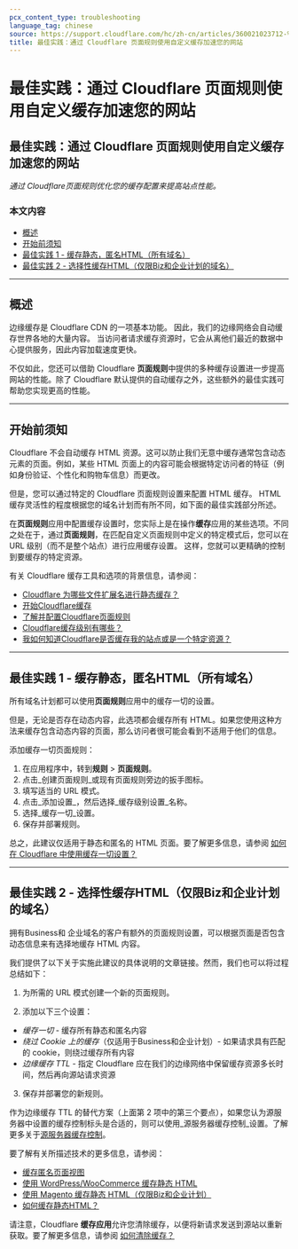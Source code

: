 ```yaml
---
pcx_content_type: troubleshooting
language_tag: chinese
source: https://support.cloudflare.com/hc/zh-cn/articles/360021023712-%E6%9C%80%E4%BD%B3%E5%AE%9E%E8%B7%B5-%E9%80%9A%E8%BF%87-Cloudflare-%E9%A1%B5%E9%9D%A2%E8%A7%84%E5%88%99%E4%BD%BF%E7%94%A8%E8%87%AA%E5%AE%9A%E4%B9%89%E7%BC%93%E5%AD%98%E5%8A%A0%E9%80%9F%E6%82%A8%E7%9A%84%E7%BD%91%E7%AB%99
title: 最佳实践：通过 Cloudflare 页面规则使用自定义缓存加速您的网站
---
```


# 最佳实践：通过 Cloudflare 页面规则使用自定义缓存加速您的网站

## 最佳实践：通过 Cloudflare 页面规则使用自定义缓存加速您的网站

_通过 Cloudflare页面规则优化您的缓存配置来提高站点性能。_

### 本文内容

-   [概述](https://support.cloudflare.com/hc/zh-cn/articles/360021023712-%E6%9C%80%E4%BD%B3%E5%AE%9E%E8%B7%B5-%E9%80%9A%E8%BF%87-Cloudflare-%E9%A1%B5%E9%9D%A2%E8%A7%84%E5%88%99%E4%BD%BF%E7%94%A8%E8%87%AA%E5%AE%9A%E4%B9%89%E7%BC%93%E5%AD%98%E5%8A%A0%E9%80%9F%E6%82%A8%E7%9A%84%E7%BD%91%E7%AB%99#h_76YwdfM8FXPyFW3f93YWB3)
-   [开始前须知](https://support.cloudflare.com/hc/zh-cn/articles/360021023712-%E6%9C%80%E4%BD%B3%E5%AE%9E%E8%B7%B5-%E9%80%9A%E8%BF%87-Cloudflare-%E9%A1%B5%E9%9D%A2%E8%A7%84%E5%88%99%E4%BD%BF%E7%94%A8%E8%87%AA%E5%AE%9A%E4%B9%89%E7%BC%93%E5%AD%98%E5%8A%A0%E9%80%9F%E6%82%A8%E7%9A%84%E7%BD%91%E7%AB%99#h_6gie2If8qahIHHIu32HZXs)
-   [最佳实践 1 - 缓存静态，匿名HTML（所有域名）](https://support.cloudflare.com/hc/zh-cn/articles/360021023712-%E6%9C%80%E4%BD%B3%E5%AE%9E%E8%B7%B5-%E9%80%9A%E8%BF%87-Cloudflare-%E9%A1%B5%E9%9D%A2%E8%A7%84%E5%88%99%E4%BD%BF%E7%94%A8%E8%87%AA%E5%AE%9A%E4%B9%89%E7%BC%93%E5%AD%98%E5%8A%A0%E9%80%9F%E6%82%A8%E7%9A%84%E7%BD%91%E7%AB%99#h_7JfAZiS5qMLcTkUpKvebHJ)
-   [最佳实践 2 - 选择性缓存HTML（仅限Biz和企业计划的域名）](https://support.cloudflare.com/hc/zh-cn/articles/360021023712-%E6%9C%80%E4%BD%B3%E5%AE%9E%E8%B7%B5-%E9%80%9A%E8%BF%87-Cloudflare-%E9%A1%B5%E9%9D%A2%E8%A7%84%E5%88%99%E4%BD%BF%E7%94%A8%E8%87%AA%E5%AE%9A%E4%B9%89%E7%BC%93%E5%AD%98%E5%8A%A0%E9%80%9F%E6%82%A8%E7%9A%84%E7%BD%91%E7%AB%99#h_ed961373-0972-441f-866d-89da71c5218e)

___

## 概述

边缘缓存是 Cloudflare CDN 的一项基本功能。 因此，我们的边缘网络会自动缓存世界各地的大量内容。 当访问者请求缓存资源时，它会从离他们最近的数据中心提供服务，因此内容加载速度更快。

不仅如此，您还可以借助 Cloudflare **页面规则**中提供的多种缓存设置进一步提高网站的性能。除了 Cloudflare 默认提供的自动缓存之外，这些额外的最佳实践可帮助您实现更高的性能。

___

## 开始前须知

Cloudflare 不会自动缓存 HTML 资源。这可以防止我们无意中缓存通常包含动态元素的页面。例如，某些 HTML 页面上的内容可能会根据特定访问者的特征（例如身份验证、个性化和购物车信息）而更改。

但是，您可以通过特定的 Cloudflare 页面规则设置来配置 HTML 缓存。 HTML 缓存灵活性的程度根据您的域名计划而有所不同，如下面的最佳实践部分所述。

在**页面规则**应用中配置缓存设置时，您实际上是在操作**缓存**应用的某些选项。不同之处在于，通过**页面规则**，在匹配自定义页面规则中定义的特定模式后，您可以在 URL 级别（而不是整个站点）进行应用缓存设置。 这样，您就可以更精确的控制到要缓存的特定资源。

有关 Cloudflare 缓存工具和选项的背景信息，请参阅：

-   [Cloudflare 为哪些文件扩展名进行静态缓存？](https://support.cloudflare.com/hc/zh-cn/articles/200172516-%E4%BA%86%E8%A7%A3-Cloudflare-%E7%9A%84-CDN)
-   [开始Cloudflare缓存](https://support.cloudflare.com/hc/en-us/articles/360021806811-Getting-Started-with-Cloudflare-Caching)
-   [了解并配置Cloudflare页面规则](https://support.cloudflare.com/hc/zh-cn/articles/218411427-%E4%BA%86%E8%A7%A3%E5%92%8C%E9%85%8D%E7%BD%AE-Cloudflare-Page-Rules-%E9%A1%B5%E9%9D%A2%E8%A7%84%E5%88%99%E6%95%99%E7%A8%8B-)
-   [Cloudflare缓存级别有哪些？](https://support.cloudflare.com/hc/zh-cn/articles/200168256-Cloudflare-%E7%9A%84%E7%BC%93%E5%AD%98%E7%BA%A7%E5%88%AB%E6%98%AF%E4%BB%80%E4%B9%88-)
-   [我如何知道Cloudflare是否缓存我的站点或是一个特定资源？](https://support.cloudflare.com/hc/zh-cn/articles/200172516-%E4%BA%86%E8%A7%A3-Cloudflare-%E7%9A%84-CDN)

___

## 最佳实践 1 - 缓存静态，匿名HTML（所有域名）

所有域名计划都可以使用**页面规则**应用中的缓存一切的设置。

但是，无论是否存在动态内容，此选项都会缓存所有 HTML。如果您使用这种方法来缓存包含动态内容的页面，那么访问者很可能会看到不适用于他们的信息。

添加缓存一切页面规则：

1.  在应用程序中，转到**规则** > **页面规则**。
2.  点击_创建页面规则_或现有页面规则旁边的扳手图标。
3.  填写适当的 URL 模式。
4.  点击_添加设置_，然后选择_缓存级别设置_名称。
5.  选择_缓存一切_设置。
6.  保存并部署规则。

总之，此建议仅适用于静态和匿名的 HTML 页面。要了解更多信息，请参阅 [如何在 Cloudflare 中使用缓存一切设置？](https://support.cloudflare.com/hc/en-us/articles/202775670-Customizing-Cloudflare-s-cache)

___

## 最佳实践 2 - 选择性缓存HTML（仅限Biz和企业计划的域名）

拥有Business和 企业域名的客户有额外的页面规则设置，可以根据页面是否包含动态信息来有选择地缓存 HTML 内容。

我们提供了以下关于实施此建议的具体说明的文章链接。然而，我们也可以将过程总结如下：

1. 为所需的 URL 模式创建一个新的页面规则。

2. 添加以下三个设置：

-   _缓存一切_ - 缓存所有静态和匿名内容
-   _绕过 Cookie 上的缓存_（仅适用于Business和企业计划）- 如果请求具有匹配的 cookie，则绕过缓存所有内容
-   _边缘缓存 TTL_ - 指定 Cloudflare 应在我们的边缘网络中保留缓存资源多长时间，然后再向源站请求资源

3. 保存并部署您的新规则。

作为边缘缓存 TTL 的替代方案（上面第 2 项中的第三个要点），如果您认为源服务器中设置的缓存控制标头是合适的，则可以使用_源服务器缓存控制_设置。了解更多关于[源服务器缓存控制](https://support.cloudflare.com/hc/zh-cn/articles/115003206852-%E6%BA%90%E7%AB%99-Origin-Cache-Control)。

要了解有关所描述技术的更多信息，请参阅：

-   [缓存匿名页面视图](https://blog.cloudflare.com/caching-anonymous-page-views/)
-   [使用 WordPress/WooCommerce 缓存静态 HTML](https://support.cloudflare.com/hc/zh-cn/articles/236166048-%E4%BD%BF%E7%94%A8-WordPress-WooCommerce-%E7%BC%93%E5%AD%98%E9%9D%99%E6%80%81-HTML)
-   [使用 Magento 缓存静态 HTML（仅限Biz和企业计划）](https://support.cloudflare.com/hc/en-us/articles/236168808)
-   [如何缓存静态HTML？](https://support.cloudflare.com/hc/en-us/articles/202775670)

请注意，Cloudflare **缓存应用**允许您清除缓存，以便将新请求发送到源站以重新获取。要了解更多信息，请参阅 [如何清除缓存？](https://support.cloudflare.com/hc/zh-cn/articles/200169246-%E4%BB%8E-Cloudflare-%E6%B8%85%E9%99%A4%E7%BC%93%E5%AD%98%E7%9A%84%E8%B5%84%E6%BA%90)
